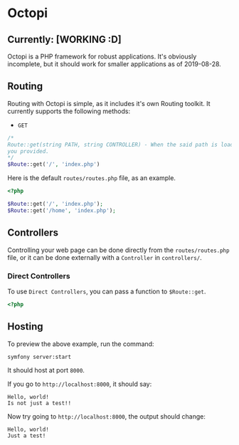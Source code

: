 # Octopi
## Currently: [WORKING :D]
Octopi is a PHP framework for robust applications.
It's obviously incomplete, but it should work for smaller applications as of 2019-08-28.

## Routing
Routing with Octopi is simple, as it includes it's own Routing toolkit.  It currently supports the following methods:
- `GET`

```php
/*
Route::get(string PATH, string CONTROLLER) - When the said path is loaded, it will pass it to the Controller with the name
you provided.
*/
$Route::get('/', 'index.php')
```

Here is the default `routes/routes.php` file, as an example.
```php
<?php

$Route::get('/', 'index.php');
$Route::get('/home', 'index.php');
```

## Controllers
Controlling your web page can be done directly from the `routes/routes.php` file, or it can be done externally with a `Controller` in `controllers/`.

### Direct Controllers
To use `Direct Controllers`, you can pass a function to `$Route::get`.
```php
<?php
```

## Hosting
To preview the above example, run the command:
```shell
symfony server:start
```
It should host at port `8000`.

If you go to `http://localhost:8000`, it should say:
```
Hello, world!
Is not just a test!!
```
Now try going to `http://localhost:8000`, the output should change:
```
Hello, world!
Just a test!
```